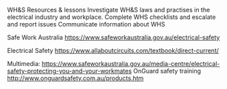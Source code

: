 WH&S Resources & lessons
Investigate WH&S laws and practises in the electrical industry and workplace.
Complete WHS checklists and escalate and report issues
Communicate information about WHS

Safe Work Australia
https://www.safeworkaustralia.gov.au/electrical-safety

Electrical Safety
https://www.allaboutcircuits.com/textbook/direct-current/

Multimedia: https://www.safeworkaustralia.gov.au/media-centre/electrical-safety-protecting-you-and-your-workmates
OnGuard safety training http://www.onguardsafety.com.au/products.htm